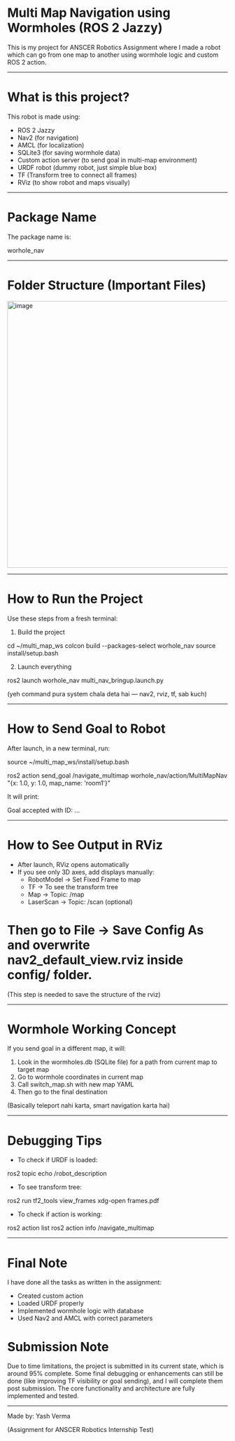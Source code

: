# Multi Map Navigation using Wormholes (ROS 2 Jazzy)

This is my project for ANSCER Robotics Assignment where I made a robot which can go from one map to another using wormhole logic and custom ROS 2 action.

---

# What is this project?

This robot is made using:
- ROS 2 Jazzy
- Nav2 (for navigation)
- AMCL (for localization)
- SQLite3 (for saving wormhole data)
- Custom action server (to send goal in multi-map environment)
- URDF robot (dummy robot, just simple blue box)
- TF (Transform tree to connect all frames)
- RViz (to show robot and maps visually)

---

# Package Name

The package name is:

worhole_nav


---

# Folder Structure (Important Files)

<img width="653" height="608" alt="image" src="https://github.com/user-attachments/assets/20eeec9b-95fe-4ecc-bb87-400eb6deea20" />


---

# How to Run the Project

Use these steps from a fresh terminal:

1) Build the project

cd ~/multi_map_ws
colcon build --packages-select worhole_nav
source install/setup.bash

2) Launch everything

ros2 launch worhole_nav multi_nav_bringup.launch.py

(yeh command pura system chala deta hai — nav2, rviz, tf, sab kuch)

---

# How to Send Goal to Robot

After launch, in a new terminal, run:

source ~/multi_map_ws/install/setup.bash

ros2 action send_goal /navigate_multimap worhole_nav/action/MultiMapNav "{x: 1.0, y: 1.0, map_name: 'room1'}"

It will print:

Goal accepted with ID: ...

---

# How to See Output in RViz

- After launch, RViz opens automatically
- If you see only 3D axes, add displays manually:
  - RobotModel → Set Fixed Frame to map
  - TF → To see the transform tree
  - Map → Topic: /map
  - LaserScan → Topic: /scan (optional)

# Then go to File → Save Config As and overwrite nav2_default_view.rviz inside config/ folder.

(This step is needed to save the structure of the rviz)

---

# Wormhole Working Concept

If you send goal in a different map, it will:

1. Look in the wormholes.db (SQLite file) for a path from current map to target map
2. Go to wormhole coordinates in current map
3. Call switch_map.sh with new map YAML
4. Then go to the final destination

(Basically teleport nahi karta, smart navigation karta hai)

---

# Debugging Tips

- To check if URDF is loaded:

ros2 topic echo /robot_description

- To see transform tree:

ros2 run tf2_tools view_frames
xdg-open frames.pdf

- To check if action is working:

ros2 action list
ros2 action info /navigate_multimap

---

# Final Note

I have done all the tasks as written in the assignment:
- Created custom action
- Loaded URDF properly
- Implemented wormhole logic with database
- Used Nav2 and AMCL with correct parameters

# Submission Note
Due to time limitations, the project is submitted in its current state, which is around 95% complete. Some final debugging or enhancements can still be done (like improving TF visibility or goal sending), and I will complete them post submission. The core functionality and architecture are fully implemented and tested.

---
Made by:
Yash Verma

(Assignment for ANSCER Robotics Internship Test)
